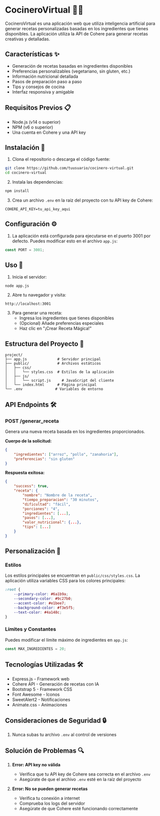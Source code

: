 # CocineroVirtual 🧙‍♂️

CocineroVirtual es una aplicación web que utiliza inteligencia artificial para generar recetas personalizadas basadas en los ingredientes que tienes disponibles. La aplicación utiliza la API de Cohere para generar recetas creativas y detalladas.

## Características ✨

- Generación de recetas basadas en ingredientes disponibles
- Preferencias personalizables (vegetariano, sin gluten, etc.)
- Información nutricional detallada
- Pasos de preparación paso a paso
- Tips y consejos de cocina
- Interfaz responsiva y amigable

## Requisitos Previos 📋

- Node.js (v14 o superior)
- NPM (v6 o superior)
- Una cuenta en Cohere y una API key

## Instalación 🚀

1. Clona el repositorio o descarga el código fuente:
```bash
git clone https://github.com/tuusuario/cocinero-virtual.git
cd cocinero-virtual
```

2. Instala las dependencias:
```bash
npm install
```

3. Crea un archivo `.env` en la raíz del proyecto con tu API key de Cohere:
```env
COHERE_API_KEY=tu_api_key_aqui
```

## Configuración ⚙️

1. La aplicación está configurada para ejecutarse en el puerto 3001 por defecto. Puedes modificar esto en el archivo `app.js`:
```javascript
const PORT = 3001;
```

## Uso 💫

1. Inicia el servidor:
```bash
node app.js
```

2. Abre tu navegador y visita:
```
http://localhost:3001
```

3. Para generar una receta:
   - Ingresa los ingredientes que tienes disponibles
   - (Opcional) Añade preferencias especiales
   - Haz clic en "¡Crear Receta Mágica!"

## Estructura del Proyecto 📁

```
project/
├── app.js              # Servidor principal
├── public/             # Archivos estáticos
│   ├── css/
│   │   └── styles.css  # Estilos de la aplicación
│   ├── js/
│   │   └── script.js     # JavaScript del cliente
│   └── index.html      # Página principal
└── .env               # Variables de entorno
```

## API Endpoints 🛠️

### POST /generar_receta
Genera una nueva receta basada en los ingredientes proporcionados.

**Cuerpo de la solicitud:**
```json
{
    "ingredientes": ["arroz", "pollo", "zanahoria"],
    "preferencias": "sin gluten"
}
```

**Respuesta exitosa:**
```json
{
    "success": true,
    "receta": {
        "nombre": "Nombre de la receta",
        "tiempo_preparacion": "30 minutos",
        "dificultad": "fácil",
        "porciones": "4",
        "ingredientes": [...],
        "pasos": [...],
        "valor_nutricional": {...},
        "tips": [...]
    }
}
```

## Personalización 🎨

### Estilos
Los estilos principales se encuentran en `public/css/styles.css`. La aplicación utiliza variables CSS para los colores principales:

```css
:root {
    --primary-color: #6a1b9a;
    --secondary-color: #9c27b0;
    --accent-color: #e1bee7;
    --background-color: #f3e5f5;
    --text-color: #4a148c;
}
```

### Límites y Constantes
Puedes modificar el límite máximo de ingredientes en `app.js`:
```javascript
const MAX_INGREDIENTES = 20;
```

## Tecnologías Utilizadas 🛠️

- Express.js - Framework web
- Cohere API - Generación de recetas con IA
- Bootstrap 5 - Framework CSS
- Font Awesome - Iconos
- SweetAlert2 - Notificaciones
- Animate.css - Animaciones

## Consideraciones de Seguridad 🔒

1. Nunca subas tu archivo `.env` al control de versiones

## Solución de Problemas 🔍

1. **Error: API key no válida**
   - Verifica que tu API key de Cohere sea correcta en el archivo `.env`
   - Asegúrate de que el archivo `.env` esté en la raíz del proyecto

2. **Error: No se pueden generar recetas**
   - Verifica tu conexión a internet
   - Comprueba los logs del servidor
   - Asegúrate de que Cohere esté funcionando correctamente
